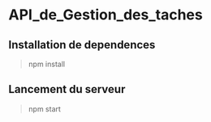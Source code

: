# API_de_Gestion_des_taches

## Installation de dependences

> npm install

## Lancement du serveur

> npm start
